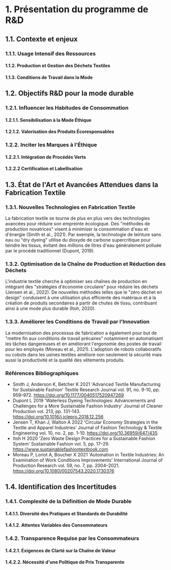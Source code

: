 # 1. Présentation du programme de R&D
## 1.1. Contexte et enjeux
### 1.1.1. Usage Intensif des Ressources
#### 1.1.2. Production et Gestion des Déchets Textiles
#### 1.1.3. Conditions de Travail dans la Mode
## 1.2. Objectifs R&D pour la mode durable
### 1.2.1. Influencer les Habitudes de Consommation
#### 1.2.1.1. Sensibilisation à la Mode Éthique
#### 1.2.1.2. Valorisation des Produits Écoresponsables
### 1.2.2. Inciter les Marques à l'Éthique
#### 1.2.2.1. Intégration de Procédés Verts
#### 1.2.2.2 Certification et Labellisation 

## 1.3. État de l'Art et Avancées Attendues dans la Fabrication Textile

### 1.3.1. Nouvelles Technologies en Fabrication Textile
La fabrication textile se tourne de plus en plus vers des technologies avancées pour réduire son empreinte écologique. Des "méthodes de production novatrices" visent à minimiser la consommation d'eau et d'énergie (Smith et al., 2021). Par exemple, la technologie de teinture sans eau ou "dry dyeing" utilise du dioxyde de carbone supercritique pour teindre les tissus, évitant des millions de litres d'eau généralement polluée par le procédé traditionnel (Dupont, 2019).

### 1.3.2. Optimisation de la Chaîne de Production et Réduction des Déchets
L'industrie textile cherche à optimiser ses chaînes de production en intégrant des "stratégies d'économie circulaire" pour réduire les déchets (Jensen et al., 2022). De nouvelles méthodes telles que le "zéro déchet en design" conduisent à une utilisation plus efficiente des matériaux et à la création de produits secondaires à partir de chutes de tissu, contribuant ainsi à une mode plus durable (Itoh, 2020).

### 1.3.3. Améliorer les Conditions de Travail par l'Innovation
La modernisation des processus de fabrication a également pour but de "mettre fin aux conditions de travail précaires" notamment en automatisant les tâches dangereuses et en améliorant l'ergonomie des postes de travail pour les employés (Moreau et al., 2021). L'adoption de robots collaboratifs ou cobots dans les usines textiles améliore non seulement la sécurité mais aussi la productivité et la qualité des vêtements produits.

### Références Bibliographiques
- Smith J, Anderson K, Betcher K 2021 'Advanced Textile Manufacturing for Sustainable Fashion' Textile Research Journal vol. 91, no. 9-10, pp. 959–972. https://doi.org/10.1177/0040517520947269
- Dupont L 2019 'Waterless Dyeing Technologies: Advancements and Challenges for a More Sustainable Fashion Industry' Journal of Cleaner Production vol. 213, pp. 131-143. https://doi.org/10.1016/j.jclepro.2018.12.256
- Jensen T, Khan J, Walton A 2022 'Circular Economy Strategies in the Textile and Apparel Industries' Journal of Fashion Technology & Textile Engineering vol. 10, no. 2, pp. 1-10. https://doi.org/10.36959/647/435
- Itoh H 2020 'Zero Waste Design Practices for a Sustainable Fashion System' Sustainable Fashion vol. 5, pp. 17–29. https://www.sustainablefashiontextbook.com
- Moreau P, Loriot A, Boucher X 2021 'Automation in Textile Industries: An Examination of Work Conditions Improvements' International Journal of Production Research vol. 59, no. 7, pp. 2004–2021. https://doi.org/10.1080/00207543.2020.1730376

## 1.4. Identification des Incertitudes
### 1.4.1. Complexité de la Définition de Mode Durable
#### 1.4.1.1. Diversité des Pratiques et Standards de Durabilité
#### 1.4.1.2. Attentes Variables des Consommateurs
### 1.4.2. Transparence Requise par les Consommateurs
#### 1.4.2.1. Exigences de Clarté sur la Chaîne de Valeur
#### 1.4.2.2. Nécessité d'une Politique de Prix Transparente
